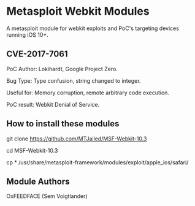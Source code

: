 # Metasploit Webkit Modules
A metasploit module for webkit exploits and PoC's targeting devices running iOS 10+.

## CVE-2017-7061
PoC Author: Lokihardt, Google Project Zero.

Bug Type: Type confusion, string changed to integer.

Useful for: Memory corruption, remote arbitrary code execution.

PoC result: Webkit Denial of Service.

## How to install these modules
git clone https://github.com/MTJailed/MSF-Webkit-10.3

cd MSF-Webkit-10.3

cp * /usr/share/metasploit-framework/modules/exploit/apple_ios/safari/


## Module Authors
OxFEEDFACE (Sem Voigtlander)
